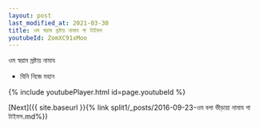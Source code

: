 ```yaml
---
layout: post
last_modified_at: 2021-03-30
title: ওম স্বয়াম স্রষ্টায় নামায গা টাইমস
youtubeId: ZomXC91xMoo
---
```

 
 
 ওম স্বয়াম স্রষ্টায় নামায  
 
 -  যিনি নিজে মহান 
 
  
 
  
 
 
 
 
 
 


{% include youtubePlayer.html id=page.youtubeId %}
 
[Next]({{ site.baseurl }}{% link  split1/_posts/2016-09-23-ওম বলা ভীড়ায়া নামায গা টাইমস.md%})
 

